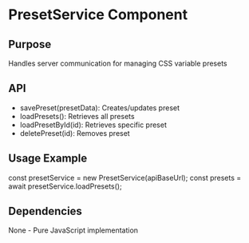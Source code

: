 # PresetService Component
    
## Purpose
Handles server communication for managing CSS variable presets

## API
- savePreset(presetData): Creates/updates preset
- loadPresets(): Retrieves all presets
- loadPresetById(id): Retrieves specific preset
- deletePreset(id): Removes preset

## Usage Example
const presetService = new PresetService(apiBaseUrl);
const presets = await presetService.loadPresets();

## Dependencies
None - Pure JavaScript implementation
